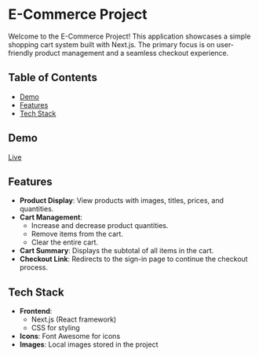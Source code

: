 # E-Commerce Project

Welcome to the E-Commerce Project! This application showcases a simple shopping cart system built with Next.js. The primary focus is on user-friendly product management and a seamless checkout experience.

## Table of Contents
- [Demo](#demo)
- [Features](#features)
- [Tech Stack](#tech-stack)

## Demo
[Live](https://e-commerce-app-next.netlify.app/)
## Features
- **Product Display**: View products with images, titles, prices, and quantities.
- **Cart Management**: 
  - Increase and decrease product quantities.
  - Remove items from the cart.
  - Clear the entire cart.
- **Cart Summary**: Displays the subtotal of all items in the cart.
- **Checkout Link**: Redirects to the sign-in page to continue the checkout process.

## Tech Stack
- **Frontend**: 
  - Next.js (React framework)
  - CSS for styling
- **Icons**: Font Awesome for icons
- **Images**: Local images stored in the project
